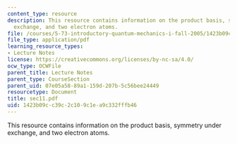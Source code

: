 ```yaml
---
content_type: resource
description: This resource contains information on the product basis, symmetry under
  exchange, and two electron atoms.
file: /courses/5-73-introductory-quantum-mechanics-i-fall-2005/1423b09cc39c2c109c1ea9c332fffb46_sec11.pdf
file_type: application/pdf
learning_resource_types:
- Lecture Notes
license: https://creativecommons.org/licenses/by-nc-sa/4.0/
ocw_type: OCWFile
parent_title: Lecture Notes
parent_type: CourseSection
parent_uid: 07e05a58-89a1-159d-207b-5c56bee24449
resourcetype: Document
title: sec11.pdf
uid: 1423b09c-c39c-2c10-9c1e-a9c332fffb46
---
```

This resource contains information on the product basis, symmetry under exchange, and two electron atoms.